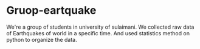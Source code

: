 # Gruop-eartquake
We're a group of students in university of sulaimani. We collected raw data of Earthquakes of world in a specific time. And used statistics method on python to organize the data.
